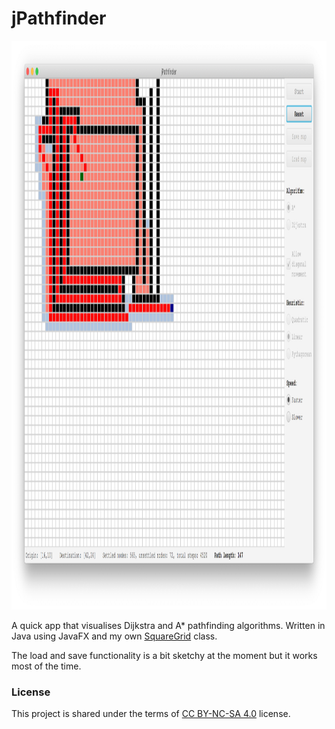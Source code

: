 # jPathfinder

<img src="jPathfinder.png" width="1363" height="910" />

A quick app that visualises Dijkstra and A* pathfinding algorithms. Written in Java using JavaFX and my own [SquareGrid](https://github.com/SpinningVinyl/SquareGrid) class.

The load and save functionality is a bit sketchy at the moment but it works most of the time.

### License

This project is shared under the terms of [CC BY-NC-SA 4.0](https://creativecommons.org/licenses/by-nc-sa/4.0/) license.
